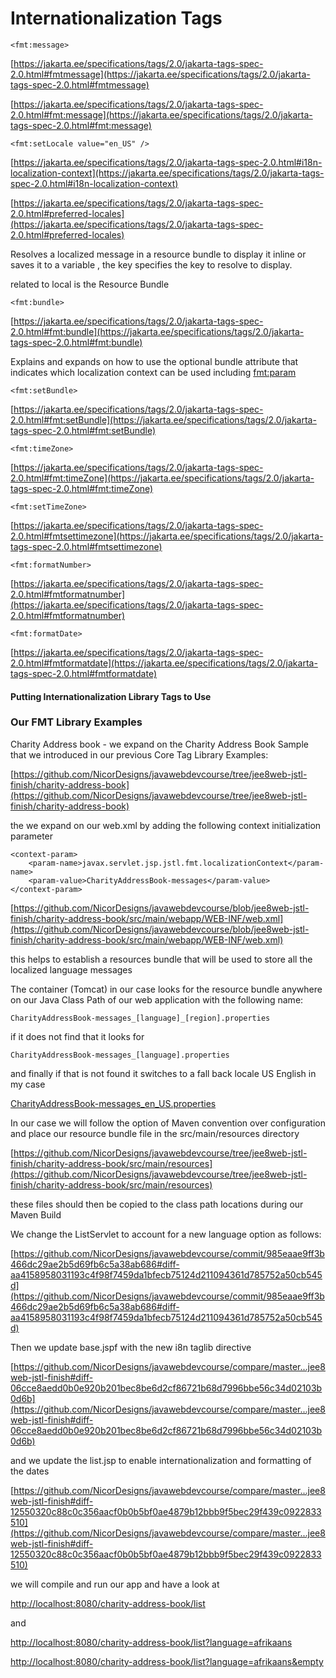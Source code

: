 # Internationalization Tags

	<fmt:message>
		
[https://jakarta.ee/specifications/tags/2.0/jakarta-tags-spec-2.0.html#fmtmessage](https://jakarta.ee/specifications/tags/2.0/jakarta-tags-spec-2.0.html#fmtmessage)

[https://jakarta.ee/specifications/tags/2.0/jakarta-tags-spec-2.0.html#fmt:message](https://jakarta.ee/specifications/tags/2.0/jakarta-tags-spec-2.0.html#fmt:message)

	<fmt:setLocale value="en_US" />
	
[https://jakarta.ee/specifications/tags/2.0/jakarta-tags-spec-2.0.html#i18n-localization-context](https://jakarta.ee/specifications/tags/2.0/jakarta-tags-spec-2.0.html#i18n-localization-context)

[https://jakarta.ee/specifications/tags/2.0/jakarta-tags-spec-2.0.html#preferred-locales](https://jakarta.ee/specifications/tags/2.0/jakarta-tags-spec-2.0.html#preferred-locales)

	

Resolves a localized message in a resource bundle to display it inline or saves it to a variable , the key specifies the key to resolve to display.

related to local is the Resource Bundle

	<fmt:bundle>
	
[https://jakarta.ee/specifications/tags/2.0/jakarta-tags-spec-2.0.html#fmt:bundle](https://jakarta.ee/specifications/tags/2.0/jakarta-tags-spec-2.0.html#fmt:bundle)

Explains and expands on how to use the optional bundle attribute that indicates which localization context can be used including <fmt:param>

	<fmt:setBundle>

[https://jakarta.ee/specifications/tags/2.0/jakarta-tags-spec-2.0.html#fmt:setBundle](https://jakarta.ee/specifications/tags/2.0/jakarta-tags-spec-2.0.html#fmt:setBundle)


	<fmt:timeZone>

[https://jakarta.ee/specifications/tags/2.0/jakarta-tags-spec-2.0.html#fmt:timeZone](https://jakarta.ee/specifications/tags/2.0/jakarta-tags-spec-2.0.html#fmt:timeZone)

	<fmt:setTimeZone>

[https://jakarta.ee/specifications/tags/2.0/jakarta-tags-spec-2.0.html#fmtsettimezone](https://jakarta.ee/specifications/tags/2.0/jakarta-tags-spec-2.0.html#fmtsettimezone)

	<fmt:formatNumber>

[https://jakarta.ee/specifications/tags/2.0/jakarta-tags-spec-2.0.html#fmtformatnumber](https://jakarta.ee/specifications/tags/2.0/jakarta-tags-spec-2.0.html#fmtformatnumber)

	<fmt:formatDate>

[https://jakarta.ee/specifications/tags/2.0/jakarta-tags-spec-2.0.html#fmtformatdate](https://jakarta.ee/specifications/tags/2.0/jakarta-tags-spec-2.0.html#fmtformatdate)


#### Putting Internationalization  Library Tags to Use 
### Our FMT Library Examples
Charity Address book - we expand on the Charity Address Book Sample that we introduced in our previous Core Tag Library Examples:

[https://github.com/NicorDesigns/javawebdevcourse/tree/jee8web-jstl-finish/charity-address-book](https://github.com/NicorDesigns/javawebdevcourse/tree/jee8web-jstl-finish/charity-address-book)

the we expand on our web.xml by adding the following context initialization parameter

	<context-param>
        <param-name>javax.servlet.jsp.jstl.fmt.localizationContext</param-name>
        <param-value>CharityAddressBook-messages</param-value>
    </context-param>

[https://github.com/NicorDesigns/javawebdevcourse/blob/jee8web-jstl-finish/charity-address-book/src/main/webapp/WEB-INF/web.xml](https://github.com/NicorDesigns/javawebdevcourse/blob/jee8web-jstl-finish/charity-address-book/src/main/webapp/WEB-INF/web.xml)


this helps to establish a resources bundle that will be used to store all the localized language messages    



The container (Tomcat) in our case looks for the resource bundle anywhere on our Java Class Path of our web application
with the following name:

	CharityAddressBook-messages_[language]_[region].properties
	
if it does not find that it looks for
	
	CharityAddressBook-messages_[language].properties
	
and finally if that is not found it switches to a fall back locale US English in my case 
 		

[CharityAddressBook-messages_en_US.properties](https://github.com/NicorDesigns/javawebdevcourse/blob/jee8web-jstl-finish/charity-address-book/src/main/resources/CharityAddressBook-messages_en_US.properties)


In our case we will follow the option of Maven convention over configuration and place our resource bundle file
in the src/main/resources directory


[https://github.com/NicorDesigns/javawebdevcourse/tree/jee8web-jstl-finish/charity-address-book/src/main/resources](https://github.com/NicorDesigns/javawebdevcourse/tree/jee8web-jstl-finish/charity-address-book/src/main/resources)

these files should then be copied to the class path locations during our Maven Build

We change the ListServlet to account for a new language option as follows:

[https://github.com/NicorDesigns/javawebdevcourse/commit/985eaae9ff3b466dc29ae2b5d69fb6c5a38ab686#diff-aa4158958031193c4f98f7459da1bfecb75124d211094361d785752a50cb545d](https://github.com/NicorDesigns/javawebdevcourse/commit/985eaae9ff3b466dc29ae2b5d69fb6c5a38ab686#diff-aa4158958031193c4f98f7459da1bfecb75124d211094361d785752a50cb545d)


Then we update base.jspf with the new i8n taglib directive

[https://github.com/NicorDesigns/javawebdevcourse/compare/master...jee8web-jstl-finish#diff-06cce8aedd0b0e920b201bec8be6d2cf86721b68d7996bbe56c34d02103b0d6b](https://github.com/NicorDesigns/javawebdevcourse/compare/master...jee8web-jstl-finish#diff-06cce8aedd0b0e920b201bec8be6d2cf86721b68d7996bbe56c34d02103b0d6b)


and we update the list.jsp to enable internationalization and formatting of the dates

[https://github.com/NicorDesigns/javawebdevcourse/compare/master...jee8web-jstl-finish#diff-12550320c88c0c356aacf0b0b5bf0ae4879b12bbb9f5bec29f439c0922833510](https://github.com/NicorDesigns/javawebdevcourse/compare/master...jee8web-jstl-finish#diff-12550320c88c0c356aacf0b0b5bf0ae4879b12bbb9f5bec29f439c0922833510)


we will compile and run our app and have a look at

[http://localhost:8080/charity-address-book/list](http://localhost:8080/charity-address-book/list)

and

[http://localhost:8080/charity-address-book/list?language=afrikaans](http://localhost:8080/charity-address-book/list?language=afrikaans)

[http://localhost:8080/charity-address-book/list?language=afrikaans&empty](http://localhost:8080/charity-address-book/list?language=afrikaans&empty)






